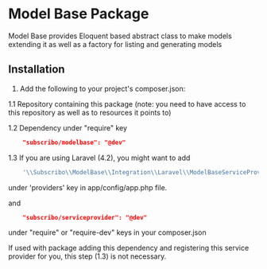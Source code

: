 # Model Base Package

Model Base provides Eloquent based abstract class to make models extending it as well as a factory for listing and generating models

## Installation

1. Add the following to your project's composer.json:

1.1 Repository containing this package (note: you need to have access to this repository as well as to resources it points to)

1.2 Dependency under "require" key

```json
    "subscribo/modelbase": "@dev"
```

1.3 If you are using Laravel (4.2), you might want to add

```php
    '\\Subscribo\\ModelBase\\Integration\\Laravel\\ModelBaseServiceProvider',
```

under 'providers' key in app/config/app.php file.

and

```json
    "subscribo/serviceprovider": "@dev"
```

under "require" or "require-dev" keys in your composer.json

If used with package adding this dependency and registering this service provider for you, this step (1.3) is not necessary.


